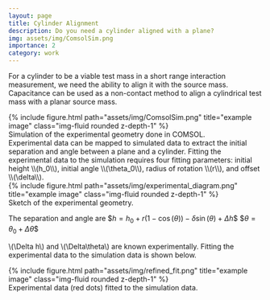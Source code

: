 ```yaml
---
layout: page
title: Cylinder Alignment
description: Do you need a cylinder aligned with a plane?
img: assets/img/ComsolSim.png
importance: 2
category: work
---
```

For a cylinder to be a viable test mass in a short range interaction measurement, we need the ability to align it with the source mass. Capacitance can be used as a non-contact method to align a cylindrical test mass with a planar source mass.

<div class="row">
    <div class="col-lg">
        {% include figure.html path="assets/img/ComsolSim.png" title="example image" class="img-fluid rounded z-depth-1" %}
    </div>
</div>
<div class="caption">
    Simulation of the experimental geometry done in COMSOL.
</div>
Experimental data can be mapped to simulated data to extract the initial separation and angle between a plane and a cylinder. Fitting the experimental data to the simulation requires four fitting parameters: initial height \\(h_0\\), initial angle \\(\theta_0\\), radius of rotation \\(r\\), and offset \\(\delta\\).

<div class="row">
    <div class="col-sm">
        {% include figure.html path="assets/img/experimental_diagram.png" title="example image" class="img-fluid rounded z-depth-1" %}
    </div>
</div>
<div class="caption">
    Sketch of the experimental geometry.
</div>

The separation and angle are \$$h = h_0 + r(1-\cos(\theta)) - \delta\sin(\theta) + \Delta h$\$ \$$\theta = \theta_0 + \Delta\theta\$$

\\(\Delta h\\) and \\(\Delta\theta\\) are known experimentally. 
Fitting the experimental data to the simulation data is shown below.

<div class="row">
    <div class="col-lg">
        {% include figure.html path="assets/img/refined_fit.png" title="example image" class="img-fluid rounded z-depth-1" %}
    </div>
</div>
<div class="caption">
Experimental data (red dots) fitted to the simulation data.
</div>